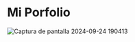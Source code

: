 # Mi Porfolio
![Captura de pantalla 2024-09-24 190413](https://github.com/user-attachments/assets/dad5902b-9fe6-4672-adcc-563e63211c4b)
